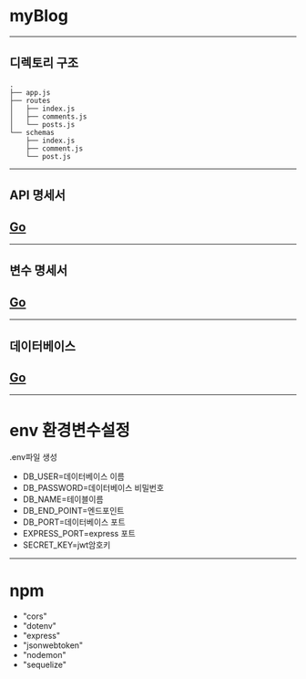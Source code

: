 # myBlog
______
## 디렉토리 구조
```
.
├── app.js
├── routes
│   ├── index.js
│   ├── comments.js
│   └── posts.js
└── schemas
    ├── index.js
    ├── comment.js
    └── post.js
```

_______________________
## API 명세서

## <a href='.\Process_specification\api.md'>Go</a>

_______________
## 변수 명세서

## <a href='.\Process_specification\variable.md'>Go</a>
__________
## 데이터베이스

## <a href='.\Process_specification\database.md'>Go</a>

___________
# env 환경변수설정
.env파일 생성 
- DB_USER=데이터베이스 이름
- DB_PASSWORD=데이터베이스 비밀번호
- DB_NAME=테이블이름
- DB_END_POINT=엔드포인트
- DB_PORT=데이터베이스 포트
- EXPRESS_PORT=express 포트
- SECRET_KEY=jwt암호키

_______________
# npm
- "cors"
- "dotenv"
- "express"
- "jsonwebtoken"
- "nodemon"
- "sequelize"
